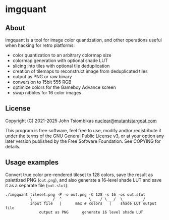 imgquant
========

About
-----
imgquant is a tool for image color quantization, and other operations useful
when hacking for retro platforms:

 - color quantization to an arbitrary colormap size
 - colormap generation with optional shade LUT
 - slicing into tiles with optional tile deduplication
 - creation of tilemaps to reconstruct image from deduplicated tiles
 - output as PNG or raw binary
 - conversion to 15bit 555 RGB
 - optimize colors for the Gameboy Advance screen
 - swap nibbles for 16 color images

License
-------
Copyright (C) 2021-2025  John Tsiombikas <nuclear@mutantstargoat.com>

This program is free software, feel free to use, modify and/or redistribute it
under the terms of the GNU General Public License v3, or at your option any
later version published by the Free Software Foundation. See COPYING for
details.

Usage examples
--------------
Convert true color pre-rendered tileset to 128 colors, save the result as
palettized PNG (`out.png`), and also generate a 16-level shade LUT and save it
as a separate file (`out.slut`):

    ./imgquant tileset.png -P -o out.png -C 128 -s 16 -os out.slut
               \_________/  ^            \____/ \___/  \_________/
               input file   |      max # colors   |    shade LUT output file
                   output as PNG      generate 16 level shade LUT
